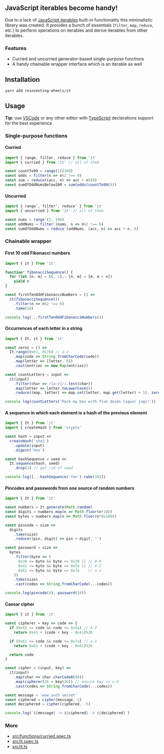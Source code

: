 ## JavaScript iterables become handy!

Due to a lack of [JavaScript iterables][1] built-in functionality this minimalistic library was created.
It provides a bunch of essentials (`filter`, `map`, `reduce`, etc.) to perform operations on iterables
and derive iterables from other iterables.

### Features

- Curried and uncurried generator-based single-purpose functions
- A handy chainable wrapper interface which is an iterable as well

## Installation

```sh
yarn add reinventing-wheels/it
```

## Usage

**Tip:** use [VSCode][2] or any other editor with [TypeScript][3] declarations support for the best experience

### Single-purpose functions

#### Curried

```js
import { range, filter, reduce } from 'it'
import { curried } from 'it' // all of them

const countTo99 = range(1)(100)
const odds = filter(n => n%2 !== 0)
const sum = reduce((acc, n) => acc + n)(0)
const sumOfOddNumsBelow100 = sum(odds(countTo99()))
```

#### Uncurried

```js
import { rangeʹ, filterʹ, reduceʹ } from 'it'
import { uncurried } from 'it' // all of them

const nums = rangeʹ(1, 100)
const oddNums = filterʹ(nums, n => n%2 !== 0)
const sumOfOddNums = reduceʹ(oddNums, (acc, n) => acc + n, 0)
```

### Chainable wrapper

#### First 10 odd Fibonacci numbers

```js
import { it } from 'it'

function* fibonacciSequence() {
  for (let [n, m] = [0, 1];; [n, m] = [m, m + n])
    yield n
}

const firstTenOddFibonacciNumbers = () =>
  it(fibonacciSequence())
    .filter(n => n%2 !== 0)
    .take(10)

console.log(...firstTenOddFibonacciNumbers())
```

#### Occurrences of each letter in a string

```js
import { It, it } from 'it'

const zeros = () =>
  It.range(0x61, 0x7b) // a-z
    .map(code => String.fromCharCode(code))
    .map(letter => [letter, 0])
    .cast(entries => new Map(entries))

const countLetters = input =>
  it(input)
    .filter(char => /[a-z]/i.test(char))
    .map(letter => letter.toLowerCase())
    .reduce((map, letter) => map.set(letter, map.get(letter) + 1), zeros())

console.log(countLetters('Pack my box with five dozen liquor jugs!'))
```

#### A sequence in which each element is a hash of the previous element

```js
import { It } from 'it'
import { createHash } from 'crypto'

const hash = input =>
  createHash('sha1')
    .update(input)
    .digest('hex')

const hashSequence = seed =>
  It.sequence(hash, seed)
    .drop(1) // get rid of seed

console.log([...hashSequence('foo').take(10)])
```

#### Pincodes and passwords from one source of random numbers

```js
import { It } from 'it'

const numbers = It.generate(Math.random)
const digits = numbers.map(n => Math.floor(n*10))
const bytes = numbers.map(n => Math.floor(n*0x100))

const pincode = size =>
  digits
    .take(size)
    .reduce((pin, digit) => pin + digit, '')

const password = size =>
  bytes
    .filter(byte => (
      0x30 <= byte && byte <= 0x39 || // 0-9
      0x41 <= byte && byte <= 0x5a || // A-Z
      0x61 <= byte && byte <= 0x7a    // a-z
    ))
    .take(size)
    .cast(codes => String.fromCharCode(...codes))

console.log(pincode(4), password(10))
```

#### Caesar cipher

```js
import { it } from 'it'

const cipherer = key => code => {
  if (0x41 <= code && code <= 0x5a) // A-Z
    return 0x41 + (code + key - 0x41)%26

  if (0x61 <= code && code <= 0x7a) // a-z
    return 0x61 + (code + key - 0x61)%26

  return code
}

const cipher = (input, key) =>
  it(input)
    .map(char => char.charCodeAt(0))
    .map(cipherer(26 + key%26)) // ensure key is ≥ 0
    .cast(codes => String.fromCharCode(...codes))

const message = 'wow such secret'
const ciphered = cipher(message, 5)
const deciphered = cipher(ciphered, -5)

console.log(`${message} -> ${ciphered} -> ${deciphered}`)
```

### More

- [src/functions/curried.spec.ts](src/functions/curried.spec.ts)
- [src/it.spec.ts](src/it.spec.ts)
- [src/it.ts](src/it.ts)

[1]: https://developer.mozilla.org/en-US/docs/Web/JavaScript/Reference/Iteration_protocols
[2]: https://code.visualstudio.com/
[3]: https://www.typescriptlang.org/
